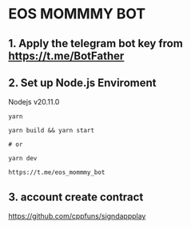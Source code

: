 # EOS MOMMMY BOT

## 1. Apply the telegram bot key from https://t.me/BotFather


## 2. Set up Node.js Enviroment

Nodejs v20.11.0


```
yarn
 
yarn build && yarn start
 
# or 

yarn dev

https://t.me/eos_mommmy_bot
```


## 3. account create contract

https://github.com/cppfuns/signdappplay